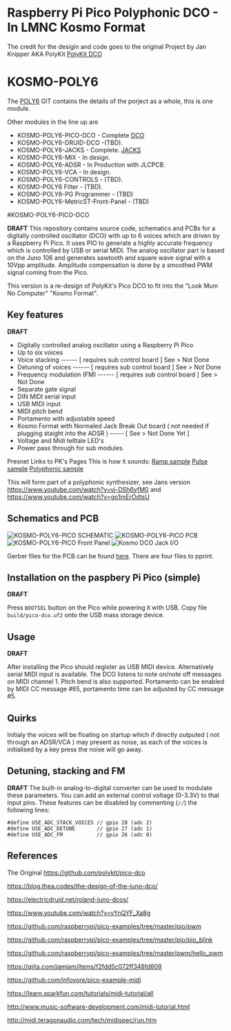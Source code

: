# Raspberry Pi Pico Polyphonic DCO - In LMNC Kosmo Format

The credit for the desigin and code goes to the original Project by Jan Knipper AKA PolyKit [PolyKit DCO](https://github.com/polykit/pico-dco)

# KOSMO-POLY6
The [POLY6](https://github.com/twinturbo/KOSMO-POLY6) GIT contains the details of the porject as a whole, this is one module.

Other modules in the line up are

- KOSMO-POLY6-PICO-DCO - Complete [ DCO ](https://github.com/twinturbo/KOSMO-POLY6-PICO-DCO)
- KOSMO-POLY6-DRUID-DCO -(TBD).
- KOSMO-POLY6-JACKS - Complete. [ JACKS ](https://github.com/twinturbo/KOSMO-POLY6-JACKS)
- KOSMO-POLY6-MIX - In design.
- KOSMO-POLY6-ADSR - In Production with JLCPCB.
- KOSMO-POLY6-VCA - In design.
- KOSMO-POLY6-CONTROLS - (TBD).
- KOSMO-POLY6 Filter - (TBD).
- KOSMO-POLY6-PG Programmer - (TBD)
- KOSMO-POLY6-MetricST-Front-Panel - (TBD)

#KOSMO-POLY6-PICO-DCO

**DRAFT**
This repository contains source code, schematics and PCBs for a digitally controlled oscillator (DCO) with up to 6 voices which are driven by a Raspberry Pi Pico. It uses PIO to generate a highly accurate frequency which is controlled by USB or serial MIDI. The analog oscillator part is based on the Juno 106 and generates sawtooth and square wave signal with a 10Vpp amplitude. Amplitude compensation is done by a smoothed PWM signal coming from the Pico.

This version is a re-design of PolyKit's Pico DCO to fit into the "Look Mum No Computer" "Kosmo Format".

## Key features

**DRAFT**
- Digitally controlled analog oscillator using a Raspberry Pi Pico
- Up to six voices
- Voice stacking             ------ [ requires sub control board ] See > Not Done
- Detuning of voices         ------ [ requires sub control board ] See > Not Done
- Frequency modulation (FM)  ------ [ requires sub control board ] See > Not Done
- Separate gate signal 
- DIN MIDI serial input
- USB MIDI input
- MIDI pitch bend
- Portamento with adjustable speed
- Kosmo Format with Normaled Jack Break Out board ( not needed if plugging staight into the ADSR ) ----- [ See > Not Done Yet ]
- Voltage and Midi telltale LED's
- Power pass through for sub modules.

Presnet Links to PK's Pages
This is how it sounds: [Ramp sample](https://soundcloud.com/polykit/pico-dco-ramp) [Pulse sample](https://soundcloud.com/polykit/pico-dco-pulse) [Polyphonic sample](https://soundcloud.com/polykit/pico-dco-polyphonic)

This will form part of a polyphonic synthesizer, see Jans version https://www.youtube.com/watch?v=vj-DSh6yfM0 and https://www.youtube.com/watch?v=go1mErOdtsU

## Schematics and PCB

![KOSMO-POLY6-PICO SCHEMATIC ](/Documentation/schematic-V0.1.1.png)
![KOSMO-POLY6-PICO PCB ](/Documentation/PCB-V0.1.1.png)
![KOSMO-POLY6-PICO Front Panel ](/Documentation/master-fp-V0.1.0.png)
![Kosmo DCO Jack I/O ](/Documentation/IO-Notes.png)



Gerber files for the PCB can be found [here](HARDWARE\PCB-PRINTS).
 There are four files to pprint. 
 
## Installation on the paspbery Pi Pico (simple)
**DRAFT**

Press `BOOTSEL` button on the Pico while powering it with USB. Copy file `build/pico-dco.uf2` onto the USB mass storage device.

## Usage
**DRAFT**

After installing the Pico should register as USB MIDI device. Alternatively serial MIDI input is available. The DCO listens to note on/note off messages on MIDI channel 1. Pitch bend is also supported. Portamento can be enabled by MIDI CC message #65, portamento time can be adjusted by CC message #5.

## Quirks

Initialy the voices will be floating on startup which if directly outputed ( not through an ADSR/VCA ) may present as noise, as each of the voices is initialised by a key press the noise will go away. 

## Detuning, stacking and FM
**DRAFT**
The built-in analog-to-digital converter can be used to modulate these parameters. You can add an external control voltage (0-3.3V) to that input pins. These features can be disabled by commenting (`//`) the following lines:

```
#define USE_ADC_STACK_VOICES // gpio 28 (adc 2)
#define USE_ADC_DETUNE       // gpio 27 (adc 1)
#define USE_ADC_FM           // gpio 26 (adc 0)
```

## References
The Original 
https://github.com/polykit/pico-dco



https://blog.thea.codes/the-design-of-the-juno-dco/

https://electricdruid.net/roland-juno-dcos/

https://www.youtube.com/watch?v=yYnQYF_Xa8g

https://github.com/raspberrypi/pico-examples/tree/master/pio/pwm

https://github.com/raspberrypi/pico-examples/tree/master/pio/pio_blink

https://github.com/raspberrypi/pico-examples/tree/master/pwm/hello_pwm

https://qiita.com/jamjam/items/f2fdd5c072ff348fd809

https://github.com/infovore/pico-example-midi

https://learn.sparkfun.com/tutorials/midi-tutorial/all

http://www.music-software-development.com/midi-tutorial.html

http://midi.teragonaudio.com/tech/midispec/run.htm
